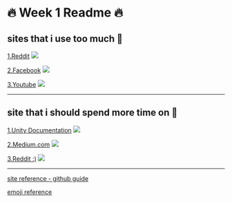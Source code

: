 # :fire: Week 1 Readme :fire:


## sites that i use too much :hocho:

[1.Reddit](http://reddit.com)
![](https://upload.wikimedia.org/wikipedia/en/thumb/8/82/Reddit_logo_and_wordmark.svg/1200px-Reddit_logo_and_wordmark.svg.png)

[2.Facebook](http://facebook.com)
![](https://upload.wikimedia.org/wikipedia/commons/thumb/7/7c/Facebook_New_Logo_%282015%29.svg/2000px-Facebook_New_Logo_%282015%29.svg.png)

[3.Youtube](http://youtube.com)
![](https://www.youtube.com/yts/img/yt_1200-vfl4C3T0K.png)

--- 


## site that i should spend more time on :paperclip:


[1.Unity Documentation](https://docs.unity3d.com/Manual/index.html)
![](https://i.imgur.com/dsjifmK.png)

[2.Medium.com](https://medium.com/)
![](https://cdn-images-1.medium.com/max/1920/1*5ztbgEt4NqpVaxTc64C-XA.png)

[3.Reddit :)](http://reddit.com)
![](https://upload.wikimedia.org/wikipedia/en/thumb/8/82/Reddit_logo_and_wordmark.svg/1200px-Reddit_logo_and_wordmark.svg.png)


---

[site reference - github guide](https://guides.github.com/features/mastering-markdown/)

[emoji reference](https://www.webpagefx.com/tools/emoji-cheat-sheet/)
